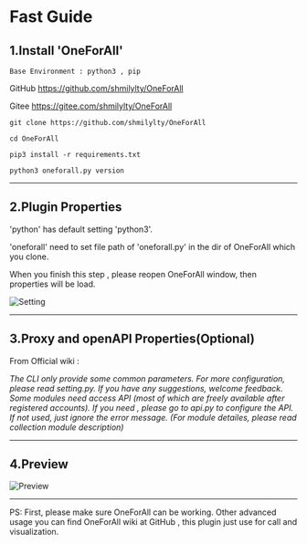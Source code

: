 # Fast Guide

## 1.Install 'OneForAll'

`Base Environment : python3 , pip`

GitHub https://github.com/shmilylty/OneForAll 

Gitee  https://gitee.com/shmilylty/OneForAll

```
git clone https://github.com/shmilylty/OneForAll

cd OneForAll

pip3 install -r requirements.txt

python3 oneforall.py version
```
---
## 2.Plugin Properties

'python' has default setting 'python3'.

'oneforall' need to set file path of 'oneforall.py' in the dir of OneForAll which you clone.

When you finish this step , please reopen OneForAll window, then properties will be load.

![Setting](https://s3.bmp.ovh/imgs/2022/02/02e9359eb5807366.gif)

---
## 3.Proxy and openAPI Properties(Optional)
From Official wiki :

*The CLI only provide some common parameters. For more configuration, please read setting.py. If you have any suggestions, welcome feedback. Some modules need access API (most of which are freely available after registered accounts). If you need , please go to api.py to configure the API. If not used, just ignore the error message. (For module detailes, please read collection module description)*

---
## 4.Preview
![Preview](https://s3.bmp.ovh/imgs/2022/02/d8156f709f750a5a.gif)

---
PS: First, please make sure OneForAll can be working. Other advanced usage you can find OneForAll wiki at GitHub , this plugin just use for call and visualization.